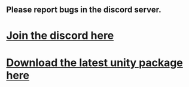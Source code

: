 ## Please report bugs in the discord server.

# [Join the discord here](https://poiyomi.com)
# [Download the latest unity package here](https://github.com/poiyomi/PoiyomiToonShader/releases/latest)
